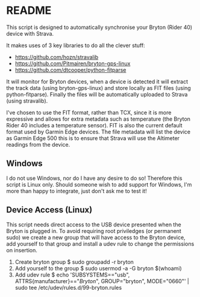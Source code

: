 README
===========

This script is designed to automatically synchronise your Bryton (Rider 40)
device with Strava.

It makes uses of 3 key libraries to do all the clever stuff:
  - https://github.com/hozn/stravalib
  - https://github.com/Pitmairen/bryton-gps-linux
  - https://github.com/dtcooper/python-fitparse

It will monitor for Bryton devices, when a device is detected it will extract
the track data (using bryton-gps-linux) and store locally as FIT files 
(using python-fitparse). Finally the files will be automatically uploaded to
Strava (using stravalib).  

I've chosen to use the FIT format, rather than TCX, since it is more expressive
and allows for extra metadata such as temperature (the Bryton Rider 40 includes
a temperature sensor). FIT is also the current default format used by Garmin
Edge devices. The file metadata will list the device as Garmin Edge 500 this is
to ensure that Strava will use the Altimeter readings from the device.

Windows
-------

I do not use Windows, nor do I have any desire to do so! Therefore this script
is Linux only. Should someone wish to add support for Windows, I'm more than
happy to integrate, just don't ask me to test it!

Device Access (Linux)
---------------------

This script needs direct access to the USB device presented when the Bryton
is plugged in. To avoid requiring root priviledges (or permanent sudo) we 
create a new group that will have access to the Bryton device, add yourself
to that group and install a udev rule to change the permissions on insertion.

1. Create bryton group
  $ sudo groupadd -r bryton
2. Add yourself to the group
  $ sudo usermod -a -G bryton $(whoami)
3. Add udev rule
  $ echo 'SUBSYSTEMS=="usb", ATTRS{manufacturer}=="*Bryton*", GROUP="bryton", MODE="0660"' | sudo tee /etc/udev/rules.d/99-bryton.rules
